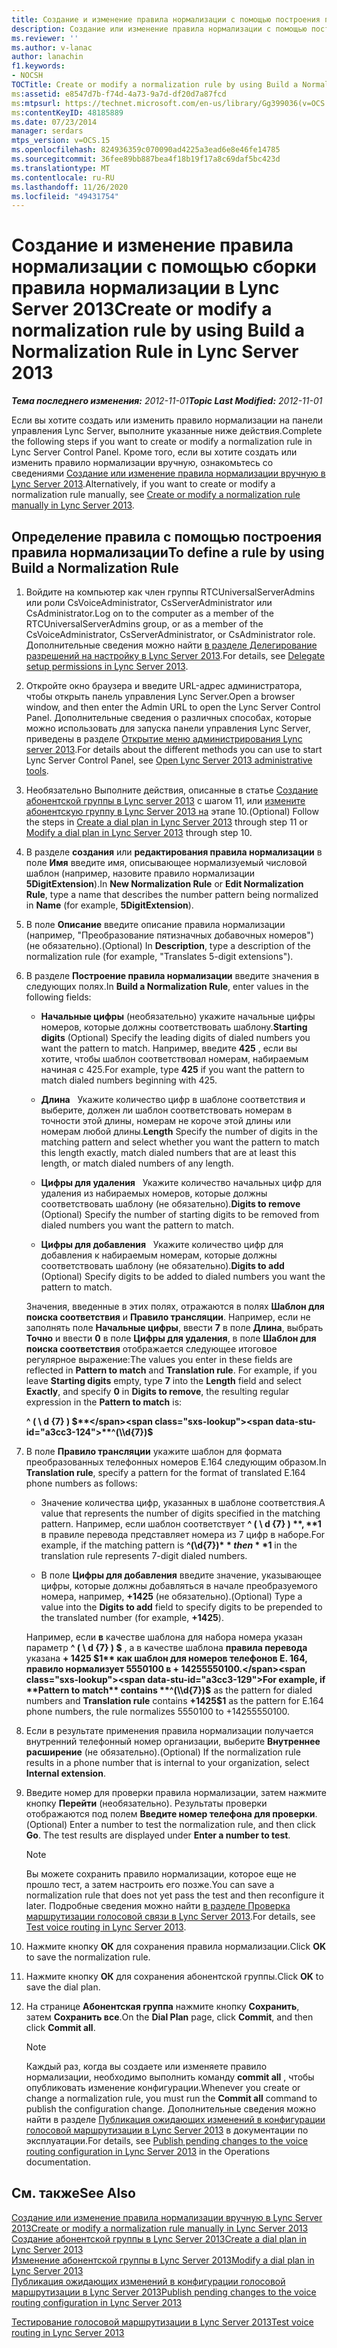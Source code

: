```yaml
---
title: Создание и изменение правила нормализации с помощью построения правила нормализации
description: Создание или изменение правила нормализации с помощью построения правила нормализации.
ms.reviewer: ''
ms.author: v-lanac
author: lanachin
f1.keywords:
- NOCSH
TOCTitle: Create or modify a normalization rule by using Build a Normalization Rule
ms:assetid: e8547d7b-f74d-4a73-9a7d-df20d7a87fcd
ms:mtpsurl: https://technet.microsoft.com/en-us/library/Gg399036(v=OCS.15)
ms:contentKeyID: 48185889
ms.date: 07/23/2014
manager: serdars
mtps_version: v=OCS.15
ms.openlocfilehash: 824936359c070090ad4225a3ead6e8e46fe14785
ms.sourcegitcommit: 36fee89bb887bea4f18b19f17a8c69daf5bc423d
ms.translationtype: MT
ms.contentlocale: ru-RU
ms.lasthandoff: 11/26/2020
ms.locfileid: "49431754"
---
```

# <a name="create-or-modify-a-normalization-rule-by-using-build-a-normalization-rule-in-lync-server-2013"></a><span data-ttu-id="a3cc3-103">Создание и изменение правила нормализации с помощью сборки правила нормализации в Lync Server 2013</span><span class="sxs-lookup"><span data-stu-id="a3cc3-103">Create or modify a normalization rule by using Build a Normalization Rule in Lync Server 2013</span></span>

<div data-xmlns="http://www.w3.org/1999/xhtml">

<div class="topic" data-xmlns="http://www.w3.org/1999/xhtml" data-msxsl="urn:schemas-microsoft-com:xslt" data-cs="https://msdn.microsoft.com/">

<div data-asp="https://msdn2.microsoft.com/asp">



</div>

<div id="mainSection">

<div id="mainBody"><span data-ttu-id="a3cc3-104">

<span> </span></span><span class="sxs-lookup"><span data-stu-id="a3cc3-104">

<span> </span></span></span>

<span data-ttu-id="a3cc3-105">_**Тема последнего изменения:** 2012-11-01_</span><span class="sxs-lookup"><span data-stu-id="a3cc3-105">_**Topic Last Modified:** 2012-11-01_</span></span>

<span data-ttu-id="a3cc3-106">Если вы хотите создать или изменить правило нормализации на панели управления Lync Server, выполните указанные ниже действия.</span><span class="sxs-lookup"><span data-stu-id="a3cc3-106">Complete the following steps if you want to create or modify a normalization rule in Lync Server Control Panel.</span></span> <span data-ttu-id="a3cc3-107">Кроме того, если вы хотите создать или изменить правило нормализации вручную, ознакомьтесь со сведениями [Создание или изменение правила нормализации вручную в Lync Server 2013](lync-server-2013-create-or-modify-a-normalization-rule-manually.md).</span><span class="sxs-lookup"><span data-stu-id="a3cc3-107">Alternatively, if you want to create or modify a normalization rule manually, see [Create or modify a normalization rule manually in Lync Server 2013](lync-server-2013-create-or-modify-a-normalization-rule-manually.md).</span></span>

<div>

## <a name="to-define-a-rule-by-using-build-a-normalization-rule"></a><span data-ttu-id="a3cc3-108">Определение правила с помощью построения правила нормализации</span><span class="sxs-lookup"><span data-stu-id="a3cc3-108">To define a rule by using Build a Normalization Rule</span></span>

1.  <span data-ttu-id="a3cc3-109">Войдите на компьютер как член группы RTCUniversalServerAdmins или роли CsVoiceAdministrator, CsServerAdministrator или CsAdministrator.</span><span class="sxs-lookup"><span data-stu-id="a3cc3-109">Log on to the computer as a member of the RTCUniversalServerAdmins group, or as a member of the CsVoiceAdministrator, CsServerAdministrator, or CsAdministrator role.</span></span> <span data-ttu-id="a3cc3-110">Дополнительные сведения можно найти [в разделе Делегирование разрешений на настройку в Lync Server 2013](lync-server-2013-delegate-setup-permissions.md).</span><span class="sxs-lookup"><span data-stu-id="a3cc3-110">For details, see [Delegate setup permissions in Lync Server 2013](lync-server-2013-delegate-setup-permissions.md).</span></span>

2.  <span data-ttu-id="a3cc3-111">Откройте окно браузера и введите URL-адрес администратора, чтобы открыть панель управления Lync Server.</span><span class="sxs-lookup"><span data-stu-id="a3cc3-111">Open a browser window, and then enter the Admin URL to open the Lync Server Control Panel.</span></span> <span data-ttu-id="a3cc3-112">Дополнительные сведения о различных способах, которые можно использовать для запуска панели управления Lync Server, приведены в разделе [Открытие меню администрирования Lync server 2013](lync-server-2013-open-lync-server-administrative-tools.md).</span><span class="sxs-lookup"><span data-stu-id="a3cc3-112">For details about the different methods you can use to start Lync Server Control Panel, see [Open Lync Server 2013 administrative tools](lync-server-2013-open-lync-server-administrative-tools.md).</span></span>

3.  <span data-ttu-id="a3cc3-113">Необязательно Выполните действия, описанные в статье [Создание абонентской группы в Lync server 2013](lync-server-2013-create-a-dial-plan.md) с шагом 11, или [измените абонентскую группу в Lync Server 2013 на](lync-server-2013-modify-a-dial-plan.md) этапе 10.</span><span class="sxs-lookup"><span data-stu-id="a3cc3-113">(Optional) Follow the steps in [Create a dial plan in Lync Server 2013](lync-server-2013-create-a-dial-plan.md) through step 11 or [Modify a dial plan in Lync Server 2013](lync-server-2013-modify-a-dial-plan.md) through step 10.</span></span>

4.  <span data-ttu-id="a3cc3-114">В разделе **создания** или **редактирования правила нормализации** в поле **Имя** введите имя, описывающее нормализуемый числовой шаблон (например, назовите правило нормализации **5DigitExtension**).</span><span class="sxs-lookup"><span data-stu-id="a3cc3-114">In **New Normalization Rule** or **Edit Normalization Rule**, type a name that describes the number pattern being normalized in **Name** (for example, **5DigitExtension**).</span></span>

5.  <span data-ttu-id="a3cc3-115">В поле **Описание** введите описание правила нормализации (например, "Преобразование пятизначных добавочных номеров") (не обязательно).</span><span class="sxs-lookup"><span data-stu-id="a3cc3-115">(Optional) In **Description**, type a description of the normalization rule (for example, "Translates 5-digit extensions").</span></span>

6.  <span data-ttu-id="a3cc3-116">В разделе **Построение правила нормализации** введите значения в следующих полях.</span><span class="sxs-lookup"><span data-stu-id="a3cc3-116">In **Build a Normalization Rule**, enter values in the following fields:</span></span>
    
      - <span data-ttu-id="a3cc3-117">**Начальные цифры**   (необязательно) укажите начальные цифры номеров, которые должны соответствовать шаблону.</span><span class="sxs-lookup"><span data-stu-id="a3cc3-117">**Starting digits**   (Optional) Specify the leading digits of dialed numbers you want the pattern to match.</span></span> <span data-ttu-id="a3cc3-118">Например, введите **425** , если вы хотите, чтобы шаблон соответствовал номерам, набираемым начиная с 425.</span><span class="sxs-lookup"><span data-stu-id="a3cc3-118">For example, type **425** if you want the pattern to match dialed numbers beginning with 425.</span></span>
    
      - <span data-ttu-id="a3cc3-119">**Длина**   Укажите количество цифр в шаблоне соответствия и выберите, должен ли шаблон соответствовать номерам в точности этой длины, номерам не короче этой длины или номерам любой длины.</span><span class="sxs-lookup"><span data-stu-id="a3cc3-119">**Length**   Specify the number of digits in the matching pattern and select whether you want the pattern to match this length exactly, match dialed numbers that are at least this length, or match dialed numbers of any length.</span></span>
    
      - <span data-ttu-id="a3cc3-120">**Цифры для удаления**   Укажите количество начальных цифр для удаления из набираемых номеров, которые должны соответствовать шаблону (не обязательно).</span><span class="sxs-lookup"><span data-stu-id="a3cc3-120">**Digits to remove**   (Optional) Specify the number of starting digits to be removed from dialed numbers you want the pattern to match.</span></span>
    
      - <span data-ttu-id="a3cc3-121">**Цифры для добавления**   Укажите количество цифр для добавления к набираемым номерам, которые должны соответствовать шаблону (не обязательно).</span><span class="sxs-lookup"><span data-stu-id="a3cc3-121">**Digits to add**   (Optional) Specify digits to be added to dialed numbers you want the pattern to match.</span></span>
    
    <span data-ttu-id="a3cc3-p105">Значения, введенные в этих полях, отражаются в полях **Шаблон для поиска соответствия** и **Правило трансляции**. Например, если не заполнять поле **Начальные цифры**, ввести **7** в поле **Длина**, выбрать **Точно** и ввести **0** в поле **Цифры для удаления**, в поле **Шаблон для поиска соответствия** отображается следующее итоговое регулярное выражение:</span><span class="sxs-lookup"><span data-stu-id="a3cc3-p105">The values you enter in these fields are reflected in **Pattern to match** and **Translation rule**. For example, if you leave **Starting digits** empty, type **7** into the **Length** field and select **Exactly**, and specify **0** in **Digits to remove**, the resulting regular expression in the **Pattern to match** is:</span></span>
    
    <span data-ttu-id="a3cc3-124">**^ ( \\ d {7} ) $**</span><span class="sxs-lookup"><span data-stu-id="a3cc3-124">**^(\\d{7})$**</span></span>

7.  <span data-ttu-id="a3cc3-125">В поле **Правило трансляции** укажите шаблон для формата преобразованных телефонных номеров E.164 следующим образом.</span><span class="sxs-lookup"><span data-stu-id="a3cc3-125">In **Translation rule**, specify a pattern for the format of translated E.164 phone numbers as follows:</span></span>
    
      - <span data-ttu-id="a3cc3-126">Значение количества цифр, указанных в шаблоне соответствия.</span><span class="sxs-lookup"><span data-stu-id="a3cc3-126">A value that represents the number of digits specified in the matching pattern.</span></span> <span data-ttu-id="a3cc3-127">Например, если шаблон соответствует **^ ( \\ d {7} ) $** , **$1** в правиле перевода представляет номера из 7 цифр в наборе.</span><span class="sxs-lookup"><span data-stu-id="a3cc3-127">For example, if the matching pattern is **^(\\d{7})$** then **$1** in the translation rule represents 7-digit dialed numbers.</span></span>
    
      - <span data-ttu-id="a3cc3-128">В поле **Цифры для добавления** введите значение, указывающее цифры, которые должны добавляться в начале преобразуемого номера, например, **+1425** (не обязательно).</span><span class="sxs-lookup"><span data-stu-id="a3cc3-128">(Optional) Type a value into the **Digits to add** field to specify digits to be prepended to the translated number (for example, **+1425**).</span></span>
    
    <span data-ttu-id="a3cc3-129">Например, если **в** качестве шаблона для набора номера указан параметр **^ ( \\ d {7} ) $** , а в качестве шаблона **правила перевода** указана **+ 1425 $1** как шаблон для номеров телефонов E. 164, правило нормализует 5550100 в + 14255550100.</span><span class="sxs-lookup"><span data-stu-id="a3cc3-129">For example, if **Pattern to match** contains **^(\\d{7})$** as the pattern for dialed numbers and **Translation rule** contains **+1425$1** as the pattern for E.164 phone numbers, the rule normalizes 5550100 to +14255550100.</span></span>

8.  <span data-ttu-id="a3cc3-130">Если в результате применения правила нормализации получается внутренний телефонный номер организации, выберите **Внутреннее расширение** (не обязательно).</span><span class="sxs-lookup"><span data-stu-id="a3cc3-130">(Optional) If the normalization rule results in a phone number that is internal to your organization, select **Internal extension**.</span></span>

9.  <span data-ttu-id="a3cc3-p107">Введите номер для проверки правила нормализации, затем нажмите кнопку **Перейти** (необязательно). Результаты проверки отображаются под полем **Введите номер телефона для проверки**.</span><span class="sxs-lookup"><span data-stu-id="a3cc3-p107">(Optional) Enter a number to test the normalization rule, and then click **Go**. The test results are displayed under **Enter a number to test**.</span></span>
    
    <div>
    

    > [!NOTE]
    > <span data-ttu-id="a3cc3-133">Вы можете сохранить правило нормализации, которое еще не прошло тест, а затем настроить его позже.</span><span class="sxs-lookup"><span data-stu-id="a3cc3-133">You can save a normalization rule that does not yet pass the test and then reconfigure it later.</span></span> <span data-ttu-id="a3cc3-134">Подробные сведения можно найти <A href="lync-server-2013-test-voice-routing.md">в разделе Проверка маршрутизации голосовой связи в Lync Server 2013</A>.</span><span class="sxs-lookup"><span data-stu-id="a3cc3-134">For details, see <A href="lync-server-2013-test-voice-routing.md">Test voice routing in Lync Server 2013</A>.</span></span>

    
    </div>

10. <span data-ttu-id="a3cc3-135">Нажмите кнопку **ОК** для сохранения правила нормализации.</span><span class="sxs-lookup"><span data-stu-id="a3cc3-135">Click **OK** to save the normalization rule.</span></span>

11. <span data-ttu-id="a3cc3-136">Нажмите кнопку **ОК** для сохранения абонентской группы.</span><span class="sxs-lookup"><span data-stu-id="a3cc3-136">Click **OK** to save the dial plan.</span></span>

12. <span data-ttu-id="a3cc3-137">На странице **Абонентская группа** нажмите кнопку **Сохранить**, затем **Сохранить все**.</span><span class="sxs-lookup"><span data-stu-id="a3cc3-137">On the **Dial Plan** page, click **Commit**, and then click **Commit all**.</span></span>
    
    <div>
    

    > [!NOTE]
    > <span data-ttu-id="a3cc3-138">Каждый раз, когда вы создаете или изменяете правило нормализации, необходимо выполнить команду <STRONG>commit all</STRONG> , чтобы опубликовать изменение конфигурации.</span><span class="sxs-lookup"><span data-stu-id="a3cc3-138">Whenever you create or change a normalization rule, you must run the <STRONG>Commit all</STRONG> command to publish the configuration change.</span></span> <span data-ttu-id="a3cc3-139">Дополнительные сведения можно найти в разделе <A href="lync-server-2013-publish-pending-changes-to-the-voice-routing-configuration.md">Публикация ожидающих изменений в конфигурации голосовой маршрутизации в Lync Server 2013</A> в документации по эксплуатации.</span><span class="sxs-lookup"><span data-stu-id="a3cc3-139">For details, see <A href="lync-server-2013-publish-pending-changes-to-the-voice-routing-configuration.md">Publish pending changes to the voice routing configuration in Lync Server 2013</A> in the Operations documentation.</span></span>

    
    </div>

</div>

<div>

## <a name="see-also"></a><span data-ttu-id="a3cc3-140">См. также</span><span class="sxs-lookup"><span data-stu-id="a3cc3-140">See Also</span></span>


[<span data-ttu-id="a3cc3-141">Создание или изменение правила нормализации вручную в Lync Server 2013</span><span class="sxs-lookup"><span data-stu-id="a3cc3-141">Create or modify a normalization rule manually in Lync Server 2013</span></span>](lync-server-2013-create-or-modify-a-normalization-rule-manually.md)  
[<span data-ttu-id="a3cc3-142">Создание абонентской группы в Lync Server 2013</span><span class="sxs-lookup"><span data-stu-id="a3cc3-142">Create a dial plan in Lync Server 2013</span></span>](lync-server-2013-create-a-dial-plan.md)  
[<span data-ttu-id="a3cc3-143">Изменение абонентской группы в Lync Server 2013</span><span class="sxs-lookup"><span data-stu-id="a3cc3-143">Modify a dial plan in Lync Server 2013</span></span>](lync-server-2013-modify-a-dial-plan.md)  
[<span data-ttu-id="a3cc3-144">Публикация ожидающих изменений в конфигурации голосовой маршрутизации в Lync Server 2013</span><span class="sxs-lookup"><span data-stu-id="a3cc3-144">Publish pending changes to the voice routing configuration in Lync Server 2013</span></span>](lync-server-2013-publish-pending-changes-to-the-voice-routing-configuration.md)  


[<span data-ttu-id="a3cc3-145">Тестирование голосовой маршрутизации в Lync Server 2013</span><span class="sxs-lookup"><span data-stu-id="a3cc3-145">Test voice routing in Lync Server 2013</span></span>](lync-server-2013-test-voice-routing.md)  
  

<span data-ttu-id="a3cc3-146"></div>

</div>

<span> </span>

</div>

</div>

</span><span class="sxs-lookup"><span data-stu-id="a3cc3-146"></div>

</div>

<span> </span>

</div>

</div>

</span></span></div>

